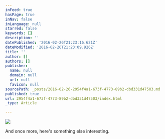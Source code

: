 ```yaml
---
inFeed: true
hasPage: true
inNav: false
inLanguage: null
starred: false
keywords: []
description: ''
datePublished: '2016-02-26T21:23:16.621Z'
dateModified: '2016-02-26T21:23:09.926Z'
title: ''
author: []
authors: []
publisher:
  name: null
  domain: null
  url: null
  favicon: null
sourcePath: _posts/2016-02-26-2954f4a1-673f-4773-89b2-dbd331d47503.md
published: true
url: 2954f4a1-673f-4773-89b2-dbd331d47503/index.html
_type: Article

---
```

![](https://the-grid-user-content.s3-us-west-2.amazonaws.com/1535a966-f901-4664-a5f8-0cef1af198b7.jpg)

And once more, here's something else interesting.
